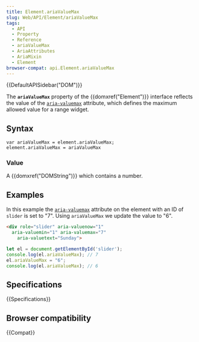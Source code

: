 ```yaml
---
title: Element.ariaValueMax
slug: Web/API/Element/ariaValueMax
tags:
  - API
  - Property
  - Reference
  - ariaValueMax
  - AriaAttributes
  - AriaMixin
  - Element
browser-compat: api.Element.ariaValueMax
---
```

{{DefaultAPISidebar("DOM")}}

The **`ariaValueMax`** property of the {{domxref("Element")}} interface reflects the value of the [`aria-valuemax`](/en-US/docs/Web/Accessibility/ARIA/ARIA_Techniques/Using_the_aria-valuemax_attribute) attribute, which defines the maximum allowed value for a range widget.

## Syntax

    var ariaValueMax = element.ariaValueMax;
    element.ariaValueMax = ariaValueMax

### Value

A {{domxref("DOMString")}} which contains a number.

## Examples

In this example the [`aria-valuemax`](/en-US/docs/Web/Accessibility/ARIA//Attributes/aria-valuemax) attribute on the element with an ID of `slider` is set to "7". Using `ariaValueMax` we update the value to "6".

```html
<div role="slider" aria-valuenow="1"
  aria-valuemin="1" aria-valuemax="7"
	aria-valuetext="Sunday">
```

```js
let el = document.getElementById('slider');
console.log(el.ariaValueMax); // 7
el.ariaValueMax = "6";
console.log(el.ariaValueMax); // 6
```

## Specifications

{{Specifications}}

## Browser compatibility

{{Compat}}
